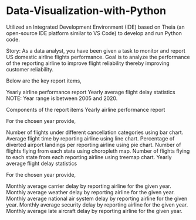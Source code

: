 # Data-Visualization-with-Python

Utilized an Integrated Development Environment (IDE) based on Theia (an open-source IDE platform similar to VS Code) to develop and run Python code. 

Story:
As a data analyst, you have been given a task to monitor and report US domestic airline flights performance. Goal is to analyze the performance of the reporting airline to improve flight reliability thereby improving customer reliability.

Below are the key report items,

Yearly airline performance report 
Yearly average flight delay statistics
NOTE: Year range is between 2005 and 2020.

Components of the report items
Yearly airline performance report

For the chosen year provide,

Number of flights under different cancellation categories using bar chart.
Average flight time by reporting airline using line chart.
Percentage of diverted airport landings per reporting airline using pie chart.
Number of flights flying from each state using choropleth map.
Number of flights flying to each state from each reporting airline using treemap chart.
Yearly average flight delay statistics

For the chosen year provide,

Monthly average carrier delay by reporting airline for the given year.
Monthly average weather delay by reporting airline for the given year.
Monthly average national air system delay by reporting airline for the given year.
Monthly average security delay by reporting airline for the given year.
Monthly average late aircraft delay by reporting airline for the given year.
